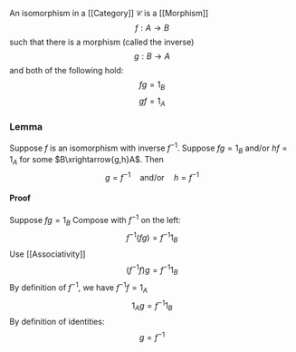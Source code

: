 An isomorphism in a [[Category]] $\mathcal{C}$ is a [[Morphism]]
$$
f:A\to B
$$
such that there is a morphism (called the inverse)
$$
g:B\to A
$$
and both of the following hold:
$$
fg=1_{B}
$$
$$
gf=1_{A}
$$
### Lemma
Suppose $f$ is an isomorphism with inverse $f^{-1}$.
Suppose $fg=1_{B}$ and/or $hf=1_{A}$ for some $B\xrightarrow{g,h}A$.
Then
$$
g=f^{-1}\quad %quad
 \text{and/or}\quad %quad
 h=f^{-1}
$$
#### Proof
Suppose $fg=1_{B}$
Compose with $f^{-1}$ on the left:
$$
f^{-1}(fg)=f^{-1}1_{B}
$$
Use [[Associativity]]
$$
(f^{-1}f)g=f^{-1}1_{B}
$$
By definition of $f^{-1}$, we have $f^{-1}f=1_{A}$
$$
1_{A}g=f^{-1}1_{B}
$$
By definition of identities:
$$
g=f^{-1}
$$